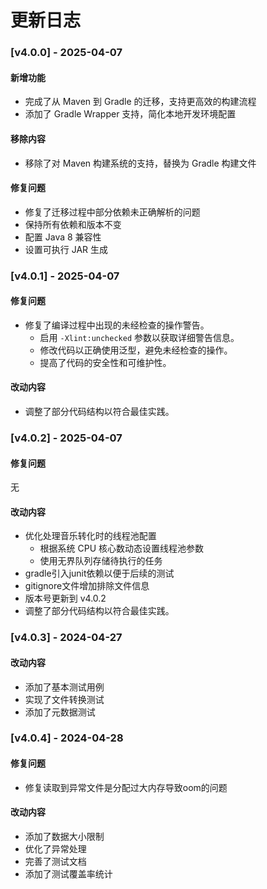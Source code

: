 # 更新日志

### [v4.0.0] - 2025-04-07

#### 新增功能

- 完成了从 Maven 到 Gradle 的迁移，支持更高效的构建流程
- 添加了 Gradle Wrapper 支持，简化本地开发环境配置

#### 移除内容

- 移除了对 Maven 构建系统的支持，替换为 Gradle 构建文件

#### 修复问题

- 修复了迁移过程中部分依赖未正确解析的问题
- 保持所有依赖和版本不变
- 配置 Java 8 兼容性
- 设置可执行 JAR 生成

### [v4.0.1] - 2025-04-07

#### 修复问题

- 修复了编译过程中出现的未经检查的操作警告。
  - 启用 `-Xlint:unchecked` 参数以获取详细警告信息。
  - 修改代码以正确使用泛型，避免未经检查的操作。
  - 提高了代码的安全性和可维护性。

#### 改动内容

- 调整了部分代码结构以符合最佳实践。

### [v4.0.2] - 2025-04-07

#### 修复问题

无

#### 改动内容

- 优化处理音乐转化时的线程池配置
  - 根据系统 CPU 核心数动态设置线程池参数
  - 使用无界队列存储待执行的任务
- gradle引入junit依赖以便于后续的测试
- gitignore文件增加排除文件信息
- 版本号更新到 v4.0.2
- 调整了部分代码结构以符合最佳实践。

### [v4.0.3] - 2024-04-27

#### 改动内容

- 添加了基本测试用例
- 实现了文件转换测试
- 添加了元数据测试

### [v4.0.4] - 2024-04-28

#### 修复问题

- 修复读取到异常文件是分配过大内存导致oom的问题

#### 改动内容

- 添加了数据大小限制
- 优化了异常处理
- 完善了测试文档
- 添加了测试覆盖率统计
